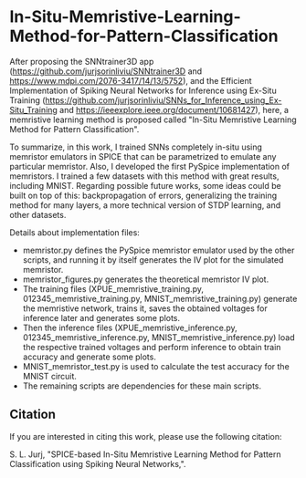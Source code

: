 # In-Situ-Memristive-Learning-Method-for-Pattern-Classification

After proposing the SNNtrainer3D app (https://github.com/jurjsorinliviu/SNNtrainer3D and https://www.mdpi.com/2076-3417/14/13/5752), and the Efficient Implementation of Spiking Neural Networks for Inference using Ex-Situ Training (https://github.com/jurjsorinliviu/SNNs_for_Inference_using_Ex-Situ_Training and https://ieeexplore.ieee.org/document/10681427), here, a memristive learning method is proposed called "In-Situ Memristive Learning Method for Pattern Classification".

To summarize, in this work, I trained SNNs completely in-situ using memristor emulators in SPICE that can be parametrized to emulate any particular memristor. Also, I developed the first PySpice implementation of memristors. I trained a few datasets with this method with great results, including MNIST. Regarding possible future works, some ideas could be built on top of this: backpropagation of errors, generalizing the training method for many layers, a more technical version of STDP learning, and other datasets.

Details about implementation files:
- memristor.py defines the PySpice memristor emulator used by the other scripts, and running it by itself generates the IV plot for the simulated memristor.
- memristor_figures.py generates the theoretical memristor IV plot.
- The training files (XPUE_memristive_training.py, 012345_memristive_training.py, MNIST_memristive_training.py) generate the memristive network, trains it, saves the obtained voltages for inference later and generates some plots.
- Then the inference files (XPUE_memristive_inference.py, 012345_memristive_inference.py, MNIST_memristive_inference.py) load the respective trained voltages and perform inference to obtain train accuracy and generate some plots.
- MNIST_memristor_test.py is used to calculate the test accuracy for the MNIST circuit.
- The remaining scripts are dependencies for these main scripts.

## Citation
If you are interested in citing this work, please use the following citation:

S. L. Jurj, "SPICE-based In-Situ Memristive Learning Method for Pattern Classification using Spiking Neural Networks,".
